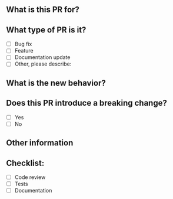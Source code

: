 ## What is this PR for?


## What type of PR is it?

- [ ] Bug fix
- [ ] Feature
- [ ] Documentation update
- [ ] Other, please describe:

## What is the new behavior?


## Does this PR introduce a breaking change?

- [ ] Yes
- [ ] No

## Other information


## Checklist:

- [ ] Code review
- [ ] Tests
- [ ] Documentation
